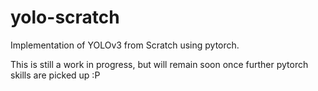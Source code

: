 # yolo-scratch
Implementation of YOLOv3 from Scratch using pytorch. 


This is still a work in progress, but will remain soon once further pytorch skills are picked up :P
